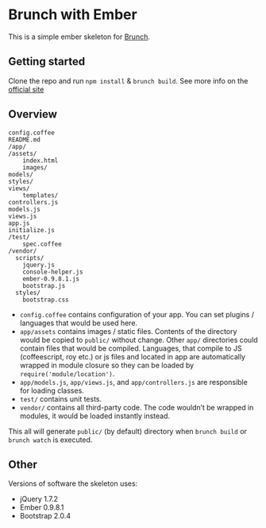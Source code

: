 # Brunch with Ember
This is a simple ember skeleton for [Brunch](http://brunch.io/).

## Getting started

Clone the repo and run `npm install` & `brunch build`.
See more info on the [official site](http://brunch.io)

## Overview

	config.coffee
	README.md
	/app/
	/assets/
		index.html
        images/
	models/
    styles/
    views/
      	templates/
	controllers.js
 	models.js
	views.js
	app.js
    initialize.js
    /test/
		spec.coffee
    /vendor/
      scripts/
        jquery.js
        console-helper.js
        ember-0.9.8.1.js
        bootstrap.js
      styles/
        bootstrap.css

* `config.coffee` contains configuration of your app. You can set plugins /
languages that would be used here.
* `app/assets` contains images / static files. Contents of the directory would
be copied to `public/` without change.
Other `app/` directories could contain files that would be compiled. Languages,
that compile to JS (coffeescript, roy etc.) or js files and located in app are 
automatically wrapped in module closure so they can be loaded by 
`require('module/location')`.
* `app/models.js`, `app/views.js`, and `app/controllers.js` are responsible for loading classes.
* `test/` contains unit tests.
* `vendor/` contains all third-party code. The code wouldn’t be wrapped in
modules, it would be loaded instantly instead.

This all will generate `public/` (by default) directory when `brunch build` or `brunch watch` is executed.

## Other
Versions of software the skeleton uses:

* jQuery 1.7.2
* Ember 0.9.8.1
* Bootstrap 2.0.4
